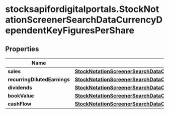 # stocksapifordigitalportals.StockNotationScreenerSearchDataCurrencyDependentKeyFiguresPerShare

## Properties

Name | Type | Description | Notes
------------ | ------------- | ------------- | -------------
**sales** | [**StockNotationScreenerSearchDataCurrencyDependentKeyFiguresPerShareSales**](StockNotationScreenerSearchDataCurrencyDependentKeyFiguresPerShareSales.md) |  | [optional] 
**recurringDilutedEarnings** | [**StockNotationScreenerSearchDataCurrencyDependentKeyFiguresPerShareRecurringDilutedEarnings**](StockNotationScreenerSearchDataCurrencyDependentKeyFiguresPerShareRecurringDilutedEarnings.md) |  | [optional] 
**dividends** | [**StockNotationScreenerSearchDataCurrencyDependentKeyFiguresPerShareDividends**](StockNotationScreenerSearchDataCurrencyDependentKeyFiguresPerShareDividends.md) |  | [optional] 
**bookValue** | [**StockNotationScreenerSearchDataCurrencyDependentKeyFiguresPerShareBookValue**](StockNotationScreenerSearchDataCurrencyDependentKeyFiguresPerShareBookValue.md) |  | [optional] 
**cashFlow** | [**StockNotationScreenerSearchDataCurrencyDependentKeyFiguresPerShareCashFlow**](StockNotationScreenerSearchDataCurrencyDependentKeyFiguresPerShareCashFlow.md) |  | [optional] 


